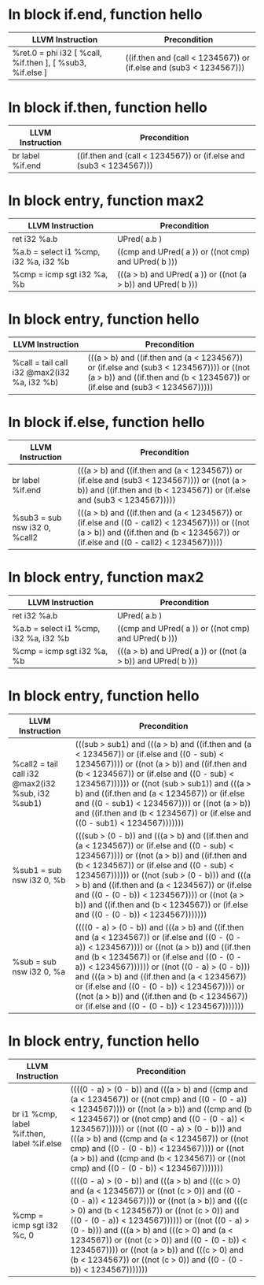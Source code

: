 # In block if.end, function hello
| LLVM Instruction | Precondition |
|-----|-----|
|   %ret.0 = phi i32 [ %call, %if.then ], [ %sub3, %if.else ] | ((if.then and (call < 1234567)) or (if.else and (sub3 < 1234567))) |
# In block if.then, function hello
| LLVM Instruction | Precondition |
|-----|-----|
|   br label %if.end | ((if.then and (call < 1234567)) or (if.else and (sub3 < 1234567))) |
# In block entry, function max2
| LLVM Instruction | Precondition |
|-----|-----|
|   ret i32 %a.b | UPred( a.b ) |
|   %a.b = select i1 %cmp, i32 %a, i32 %b | ((cmp and UPred( a )) or ((not cmp) and UPred( b ))) |
|   %cmp = icmp sgt i32 %a, %b | (((a > b) and UPred( a )) or ((not (a > b)) and UPred( b ))) |
# In block entry, function hello
| LLVM Instruction | Precondition |
|-----|-----|
|   %call = tail call i32 @max2(i32 %a, i32 %b) | (((a > b) and ((if.then and (a < 1234567)) or (if.else and (sub3 < 1234567)))) or ((not (a > b)) and ((if.then and (b < 1234567)) or (if.else and (sub3 < 1234567))))) |
# In block if.else, function hello
| LLVM Instruction | Precondition |
|-----|-----|
|   br label %if.end | (((a > b) and ((if.then and (a < 1234567)) or (if.else and (sub3 < 1234567)))) or ((not (a > b)) and ((if.then and (b < 1234567)) or (if.else and (sub3 < 1234567))))) |
|   %sub3 = sub nsw i32 0, %call2 | (((a > b) and ((if.then and (a < 1234567)) or (if.else and ((0 - call2) < 1234567)))) or ((not (a > b)) and ((if.then and (b < 1234567)) or (if.else and ((0 - call2) < 1234567))))) |
# In block entry, function max2
| LLVM Instruction | Precondition |
|-----|-----|
|   ret i32 %a.b | UPred( a.b ) |
|   %a.b = select i1 %cmp, i32 %a, i32 %b | ((cmp and UPred( a )) or ((not cmp) and UPred( b ))) |
|   %cmp = icmp sgt i32 %a, %b | (((a > b) and UPred( a )) or ((not (a > b)) and UPred( b ))) |
# In block entry, function hello
| LLVM Instruction | Precondition |
|-----|-----|
|   %call2 = tail call i32 @max2(i32 %sub, i32 %sub1) | (((sub > sub1) and (((a > b) and ((if.then and (a < 1234567)) or (if.else and ((0 - sub) < 1234567)))) or ((not (a > b)) and ((if.then and (b < 1234567)) or (if.else and ((0 - sub) < 1234567)))))) or ((not (sub > sub1)) and (((a > b) and ((if.then and (a < 1234567)) or (if.else and ((0 - sub1) < 1234567)))) or ((not (a > b)) and ((if.then and (b < 1234567)) or (if.else and ((0 - sub1) < 1234567))))))) |
|   %sub1 = sub nsw i32 0, %b | (((sub > (0 - b)) and (((a > b) and ((if.then and (a < 1234567)) or (if.else and ((0 - sub) < 1234567)))) or ((not (a > b)) and ((if.then and (b < 1234567)) or (if.else and ((0 - sub) < 1234567)))))) or ((not (sub > (0 - b))) and (((a > b) and ((if.then and (a < 1234567)) or (if.else and ((0 - (0 - b)) < 1234567)))) or ((not (a > b)) and ((if.then and (b < 1234567)) or (if.else and ((0 - (0 - b)) < 1234567))))))) |
|   %sub = sub nsw i32 0, %a | ((((0 - a) > (0 - b)) and (((a > b) and ((if.then and (a < 1234567)) or (if.else and ((0 - (0 - a)) < 1234567)))) or ((not (a > b)) and ((if.then and (b < 1234567)) or (if.else and ((0 - (0 - a)) < 1234567)))))) or ((not ((0 - a) > (0 - b))) and (((a > b) and ((if.then and (a < 1234567)) or (if.else and ((0 - (0 - b)) < 1234567)))) or ((not (a > b)) and ((if.then and (b < 1234567)) or (if.else and ((0 - (0 - b)) < 1234567))))))) |
# In block entry, function hello
| LLVM Instruction | Precondition |
|-----|-----|
|   br i1 %cmp, label %if.then, label %if.else | ((((0 - a) > (0 - b)) and (((a > b) and ((cmp and (a < 1234567)) or ((not cmp) and ((0 - (0 - a)) < 1234567)))) or ((not (a > b)) and ((cmp and (b < 1234567)) or ((not cmp) and ((0 - (0 - a)) < 1234567)))))) or ((not ((0 - a) > (0 - b))) and (((a > b) and ((cmp and (a < 1234567)) or ((not cmp) and ((0 - (0 - b)) < 1234567)))) or ((not (a > b)) and ((cmp and (b < 1234567)) or ((not cmp) and ((0 - (0 - b)) < 1234567))))))) |
|   %cmp = icmp sgt i32 %c, 0 | ((((0 - a) > (0 - b)) and (((a > b) and (((c > 0) and (a < 1234567)) or ((not (c > 0)) and ((0 - (0 - a)) < 1234567)))) or ((not (a > b)) and (((c > 0) and (b < 1234567)) or ((not (c > 0)) and ((0 - (0 - a)) < 1234567)))))) or ((not ((0 - a) > (0 - b))) and (((a > b) and (((c > 0) and (a < 1234567)) or ((not (c > 0)) and ((0 - (0 - b)) < 1234567)))) or ((not (a > b)) and (((c > 0) and (b < 1234567)) or ((not (c > 0)) and ((0 - (0 - b)) < 1234567))))))) |
